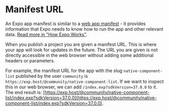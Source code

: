 # Manifest URL

An Expo app manifest is similar to a [web app manifest](https://developer.mozilla.org/en-US/docs/Web/Manifest) -
it provides information that Expo needs to know how to run the app and other relevant data. [Read more in "How Expo Works"](https://docs.expo.io/versions/latest/workflow/how-expo-works/#expo-manifest).

When you publish a project you are given a manifest URL. This is where your app will look for updates in the future.
The URL you are given is not directly accessible in the web browser without adding some additional headers or parameters.

For example, the manifest URL for the app with the slug `native-component-list` published by the user `community` is `https://exp.host/@community/native-component-list`.
If we want to inspect this in our web browser, we can add `/index.exp?sdkVersion=37.0.0` to it. The end result is: [https://exp.host/@community/native-component-list/index.exp?sdkVersion=37.0.0](https://exp.host/@community/native-component-list/index.exp?sdkVersion=37.0.0).
